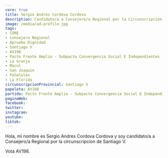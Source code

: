 ```yaml
---
core: true
title: Sergio Andres Cordova Cordova
description: Candidato/a a Consejero/a Regional por la Circunscripción de Santiago V
image: /media/ad-profile.jpg
tags:
- CORE
- Consejero Regional
- Apruebo Dignidad
- Santiago V
- AV198
- Pacto Frente Amplio - Subpacto Convergencia Social E Independientes - Independientes
- La Granja
- Macul
- San Joaquin
- Peñalolen
- La Florida
circunscripcionProvincial: Santiago V
papeleta: AV198
partido: Pacto Frente Amplio - Subpacto Convergencia Social E Independientes - Independientes
paginaWeb:
facebook:
twitter:
instagram:
youtube:
tiktok:
---
```

Hola, mi nombre es Sergio Andres Cordova Cordova y soy candidato/a a Consejero/a Regional por la circunscripcion de Santiago V.

Vota AV198.
